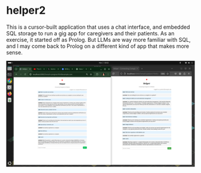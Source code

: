 helper2
===========

This is a cursor-built application that uses a chat interface, and embedded SQL storage
to run a gig app for caregivers and their patients.
As an exercise, it started off as Prolog.
But LLMs are way more familiar with SQL, and I may come back to Prolog on a different kind of app that makes more sense.

![screen.png](screen.png)
